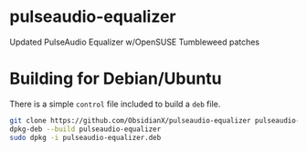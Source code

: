 # pulseaudio-equalizer
Updated PulseAudio Equalizer w/OpenSUSE Tumbleweed patches

# Building for Debian/Ubuntu
There is a simple `control` file included to build a `deb` file.

```bash
git clone https://github.com/ObsidianX/pulseaudio-equalizer pulseaudio-equalizer
dpkg-deb --build pulseaudio-equalizer
sudo dpkg -i pulseaudio-equalizer.deb
```
